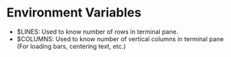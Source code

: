 # Environment Variables

- $LINES: Used to know number of rows in terminal pane. 
- $COLUMNS: Used to know number of vertical columns in terminal pane (For loading bars, centering text, etc.)


